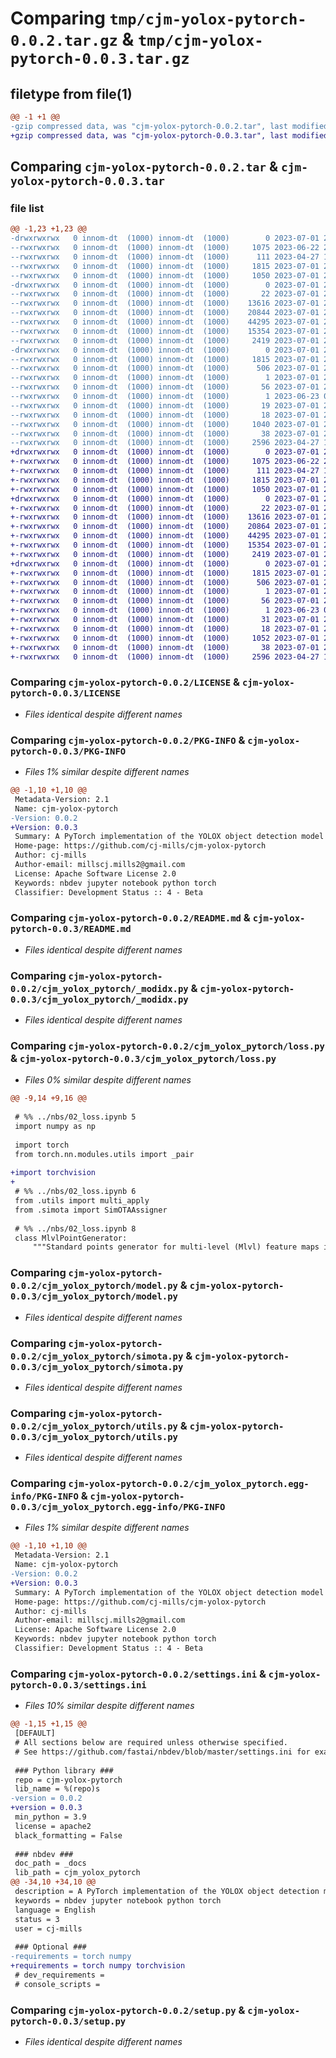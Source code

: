 # Comparing `tmp/cjm-yolox-pytorch-0.0.2.tar.gz` & `tmp/cjm-yolox-pytorch-0.0.3.tar.gz`

## filetype from file(1)

```diff
@@ -1 +1 @@
-gzip compressed data, was "cjm-yolox-pytorch-0.0.2.tar", last modified: Sat Jul  1 23:33:36 2023, max compression
+gzip compressed data, was "cjm-yolox-pytorch-0.0.3.tar", last modified: Sat Jul  1 23:37:09 2023, max compression
```

## Comparing `cjm-yolox-pytorch-0.0.2.tar` & `cjm-yolox-pytorch-0.0.3.tar`

### file list

```diff
@@ -1,23 +1,23 @@
-drwxrwxrwx   0 innom-dt  (1000) innom-dt  (1000)        0 2023-07-01 23:33:36.577867 cjm-yolox-pytorch-0.0.2/
--rwxrwxrwx   0 innom-dt  (1000) innom-dt  (1000)     1075 2023-06-22 23:01:16.000000 cjm-yolox-pytorch-0.0.2/LICENSE
--rwxrwxrwx   0 innom-dt  (1000) innom-dt  (1000)      111 2023-04-27 10:12:58.000000 cjm-yolox-pytorch-0.0.2/MANIFEST.in
--rwxrwxrwx   0 innom-dt  (1000) innom-dt  (1000)     1815 2023-07-01 23:33:36.577704 cjm-yolox-pytorch-0.0.2/PKG-INFO
--rwxrwxrwx   0 innom-dt  (1000) innom-dt  (1000)     1050 2023-07-01 23:25:02.000000 cjm-yolox-pytorch-0.0.2/README.md
-drwxrwxrwx   0 innom-dt  (1000) innom-dt  (1000)        0 2023-07-01 23:33:36.575177 cjm-yolox-pytorch-0.0.2/cjm_yolox_pytorch/
--rwxrwxrwx   0 innom-dt  (1000) innom-dt  (1000)       22 2023-07-01 23:33:00.000000 cjm-yolox-pytorch-0.0.2/cjm_yolox_pytorch/__init__.py
--rwxrwxrwx   0 innom-dt  (1000) innom-dt  (1000)    13616 2023-07-01 23:33:00.000000 cjm-yolox-pytorch-0.0.2/cjm_yolox_pytorch/_modidx.py
--rwxrwxrwx   0 innom-dt  (1000) innom-dt  (1000)    20844 2023-07-01 23:33:00.000000 cjm-yolox-pytorch-0.0.2/cjm_yolox_pytorch/loss.py
--rwxrwxrwx   0 innom-dt  (1000) innom-dt  (1000)    44295 2023-07-01 23:33:00.000000 cjm-yolox-pytorch-0.0.2/cjm_yolox_pytorch/model.py
--rwxrwxrwx   0 innom-dt  (1000) innom-dt  (1000)    15354 2023-07-01 23:33:00.000000 cjm-yolox-pytorch-0.0.2/cjm_yolox_pytorch/simota.py
--rwxrwxrwx   0 innom-dt  (1000) innom-dt  (1000)     2419 2023-07-01 23:33:00.000000 cjm-yolox-pytorch-0.0.2/cjm_yolox_pytorch/utils.py
-drwxrwxrwx   0 innom-dt  (1000) innom-dt  (1000)        0 2023-07-01 23:33:36.577298 cjm-yolox-pytorch-0.0.2/cjm_yolox_pytorch.egg-info/
--rwxrwxrwx   0 innom-dt  (1000) innom-dt  (1000)     1815 2023-07-01 23:33:36.000000 cjm-yolox-pytorch-0.0.2/cjm_yolox_pytorch.egg-info/PKG-INFO
--rwxrwxrwx   0 innom-dt  (1000) innom-dt  (1000)      506 2023-07-01 23:33:36.000000 cjm-yolox-pytorch-0.0.2/cjm_yolox_pytorch.egg-info/SOURCES.txt
--rwxrwxrwx   0 innom-dt  (1000) innom-dt  (1000)        1 2023-07-01 23:33:36.000000 cjm-yolox-pytorch-0.0.2/cjm_yolox_pytorch.egg-info/dependency_links.txt
--rwxrwxrwx   0 innom-dt  (1000) innom-dt  (1000)       56 2023-07-01 23:33:36.000000 cjm-yolox-pytorch-0.0.2/cjm_yolox_pytorch.egg-info/entry_points.txt
--rwxrwxrwx   0 innom-dt  (1000) innom-dt  (1000)        1 2023-06-23 01:14:13.000000 cjm-yolox-pytorch-0.0.2/cjm_yolox_pytorch.egg-info/not-zip-safe
--rwxrwxrwx   0 innom-dt  (1000) innom-dt  (1000)       19 2023-07-01 23:33:36.000000 cjm-yolox-pytorch-0.0.2/cjm_yolox_pytorch.egg-info/requires.txt
--rwxrwxrwx   0 innom-dt  (1000) innom-dt  (1000)       18 2023-07-01 23:33:36.000000 cjm-yolox-pytorch-0.0.2/cjm_yolox_pytorch.egg-info/top_level.txt
--rwxrwxrwx   0 innom-dt  (1000) innom-dt  (1000)     1040 2023-07-01 23:32:51.000000 cjm-yolox-pytorch-0.0.2/settings.ini
--rwxrwxrwx   0 innom-dt  (1000) innom-dt  (1000)       38 2023-07-01 23:33:36.577916 cjm-yolox-pytorch-0.0.2/setup.cfg
--rwxrwxrwx   0 innom-dt  (1000) innom-dt  (1000)     2596 2023-04-27 10:12:58.000000 cjm-yolox-pytorch-0.0.2/setup.py
+drwxrwxrwx   0 innom-dt  (1000) innom-dt  (1000)        0 2023-07-01 23:37:09.318257 cjm-yolox-pytorch-0.0.3/
+-rwxrwxrwx   0 innom-dt  (1000) innom-dt  (1000)     1075 2023-06-22 23:01:16.000000 cjm-yolox-pytorch-0.0.3/LICENSE
+-rwxrwxrwx   0 innom-dt  (1000) innom-dt  (1000)      111 2023-04-27 10:12:58.000000 cjm-yolox-pytorch-0.0.3/MANIFEST.in
+-rwxrwxrwx   0 innom-dt  (1000) innom-dt  (1000)     1815 2023-07-01 23:37:09.318083 cjm-yolox-pytorch-0.0.3/PKG-INFO
+-rwxrwxrwx   0 innom-dt  (1000) innom-dt  (1000)     1050 2023-07-01 23:25:02.000000 cjm-yolox-pytorch-0.0.3/README.md
+drwxrwxrwx   0 innom-dt  (1000) innom-dt  (1000)        0 2023-07-01 23:37:09.315261 cjm-yolox-pytorch-0.0.3/cjm_yolox_pytorch/
+-rwxrwxrwx   0 innom-dt  (1000) innom-dt  (1000)       22 2023-07-01 23:36:38.000000 cjm-yolox-pytorch-0.0.3/cjm_yolox_pytorch/__init__.py
+-rwxrwxrwx   0 innom-dt  (1000) innom-dt  (1000)    13616 2023-07-01 23:36:38.000000 cjm-yolox-pytorch-0.0.3/cjm_yolox_pytorch/_modidx.py
+-rwxrwxrwx   0 innom-dt  (1000) innom-dt  (1000)    20864 2023-07-01 23:36:38.000000 cjm-yolox-pytorch-0.0.3/cjm_yolox_pytorch/loss.py
+-rwxrwxrwx   0 innom-dt  (1000) innom-dt  (1000)    44295 2023-07-01 23:36:38.000000 cjm-yolox-pytorch-0.0.3/cjm_yolox_pytorch/model.py
+-rwxrwxrwx   0 innom-dt  (1000) innom-dt  (1000)    15354 2023-07-01 23:36:38.000000 cjm-yolox-pytorch-0.0.3/cjm_yolox_pytorch/simota.py
+-rwxrwxrwx   0 innom-dt  (1000) innom-dt  (1000)     2419 2023-07-01 23:36:38.000000 cjm-yolox-pytorch-0.0.3/cjm_yolox_pytorch/utils.py
+drwxrwxrwx   0 innom-dt  (1000) innom-dt  (1000)        0 2023-07-01 23:37:09.317752 cjm-yolox-pytorch-0.0.3/cjm_yolox_pytorch.egg-info/
+-rwxrwxrwx   0 innom-dt  (1000) innom-dt  (1000)     1815 2023-07-01 23:37:09.000000 cjm-yolox-pytorch-0.0.3/cjm_yolox_pytorch.egg-info/PKG-INFO
+-rwxrwxrwx   0 innom-dt  (1000) innom-dt  (1000)      506 2023-07-01 23:37:09.000000 cjm-yolox-pytorch-0.0.3/cjm_yolox_pytorch.egg-info/SOURCES.txt
+-rwxrwxrwx   0 innom-dt  (1000) innom-dt  (1000)        1 2023-07-01 23:37:09.000000 cjm-yolox-pytorch-0.0.3/cjm_yolox_pytorch.egg-info/dependency_links.txt
+-rwxrwxrwx   0 innom-dt  (1000) innom-dt  (1000)       56 2023-07-01 23:37:09.000000 cjm-yolox-pytorch-0.0.3/cjm_yolox_pytorch.egg-info/entry_points.txt
+-rwxrwxrwx   0 innom-dt  (1000) innom-dt  (1000)        1 2023-06-23 01:14:13.000000 cjm-yolox-pytorch-0.0.3/cjm_yolox_pytorch.egg-info/not-zip-safe
+-rwxrwxrwx   0 innom-dt  (1000) innom-dt  (1000)       31 2023-07-01 23:37:09.000000 cjm-yolox-pytorch-0.0.3/cjm_yolox_pytorch.egg-info/requires.txt
+-rwxrwxrwx   0 innom-dt  (1000) innom-dt  (1000)       18 2023-07-01 23:37:09.000000 cjm-yolox-pytorch-0.0.3/cjm_yolox_pytorch.egg-info/top_level.txt
+-rwxrwxrwx   0 innom-dt  (1000) innom-dt  (1000)     1052 2023-07-01 23:36:06.000000 cjm-yolox-pytorch-0.0.3/settings.ini
+-rwxrwxrwx   0 innom-dt  (1000) innom-dt  (1000)       38 2023-07-01 23:37:09.318307 cjm-yolox-pytorch-0.0.3/setup.cfg
+-rwxrwxrwx   0 innom-dt  (1000) innom-dt  (1000)     2596 2023-04-27 10:12:58.000000 cjm-yolox-pytorch-0.0.3/setup.py
```

### Comparing `cjm-yolox-pytorch-0.0.2/LICENSE` & `cjm-yolox-pytorch-0.0.3/LICENSE`

 * *Files identical despite different names*

### Comparing `cjm-yolox-pytorch-0.0.2/PKG-INFO` & `cjm-yolox-pytorch-0.0.3/PKG-INFO`

 * *Files 1% similar despite different names*

```diff
@@ -1,10 +1,10 @@
 Metadata-Version: 2.1
 Name: cjm-yolox-pytorch
-Version: 0.0.2
+Version: 0.0.3
 Summary: A PyTorch implementation of the YOLOX object detection model based on the mmdetection implementation.
 Home-page: https://github.com/cj-mills/cjm-yolox-pytorch
 Author: cj-mills
 Author-email: millscj.mills2@gmail.com
 License: Apache Software License 2.0
 Keywords: nbdev jupyter notebook python torch
 Classifier: Development Status :: 4 - Beta
```

### Comparing `cjm-yolox-pytorch-0.0.2/README.md` & `cjm-yolox-pytorch-0.0.3/README.md`

 * *Files identical despite different names*

### Comparing `cjm-yolox-pytorch-0.0.2/cjm_yolox_pytorch/_modidx.py` & `cjm-yolox-pytorch-0.0.3/cjm_yolox_pytorch/_modidx.py`

 * *Files identical despite different names*

### Comparing `cjm-yolox-pytorch-0.0.2/cjm_yolox_pytorch/loss.py` & `cjm-yolox-pytorch-0.0.3/cjm_yolox_pytorch/loss.py`

 * *Files 0% similar despite different names*

```diff
@@ -9,14 +9,16 @@
 
 # %% ../nbs/02_loss.ipynb 5
 import numpy as np
 
 import torch
 from torch.nn.modules.utils import _pair
 
+import torchvision
+
 # %% ../nbs/02_loss.ipynb 6
 from .utils import multi_apply
 from .simota import SimOTAAssigner
 
 # %% ../nbs/02_loss.ipynb 8
 class MlvlPointGenerator:
     """Standard points generator for multi-level (Mlvl) feature maps in 2D points-based detectors.
```

### Comparing `cjm-yolox-pytorch-0.0.2/cjm_yolox_pytorch/model.py` & `cjm-yolox-pytorch-0.0.3/cjm_yolox_pytorch/model.py`

 * *Files identical despite different names*

### Comparing `cjm-yolox-pytorch-0.0.2/cjm_yolox_pytorch/simota.py` & `cjm-yolox-pytorch-0.0.3/cjm_yolox_pytorch/simota.py`

 * *Files identical despite different names*

### Comparing `cjm-yolox-pytorch-0.0.2/cjm_yolox_pytorch/utils.py` & `cjm-yolox-pytorch-0.0.3/cjm_yolox_pytorch/utils.py`

 * *Files identical despite different names*

### Comparing `cjm-yolox-pytorch-0.0.2/cjm_yolox_pytorch.egg-info/PKG-INFO` & `cjm-yolox-pytorch-0.0.3/cjm_yolox_pytorch.egg-info/PKG-INFO`

 * *Files 1% similar despite different names*

```diff
@@ -1,10 +1,10 @@
 Metadata-Version: 2.1
 Name: cjm-yolox-pytorch
-Version: 0.0.2
+Version: 0.0.3
 Summary: A PyTorch implementation of the YOLOX object detection model based on the mmdetection implementation.
 Home-page: https://github.com/cj-mills/cjm-yolox-pytorch
 Author: cj-mills
 Author-email: millscj.mills2@gmail.com
 License: Apache Software License 2.0
 Keywords: nbdev jupyter notebook python torch
 Classifier: Development Status :: 4 - Beta
```

### Comparing `cjm-yolox-pytorch-0.0.2/settings.ini` & `cjm-yolox-pytorch-0.0.3/settings.ini`

 * *Files 10% similar despite different names*

```diff
@@ -1,15 +1,15 @@
 [DEFAULT]
 # All sections below are required unless otherwise specified.
 # See https://github.com/fastai/nbdev/blob/master/settings.ini for examples.
 
 ### Python library ###
 repo = cjm-yolox-pytorch
 lib_name = %(repo)s
-version = 0.0.2
+version = 0.0.3
 min_python = 3.9
 license = apache2
 black_formatting = False
 
 ### nbdev ###
 doc_path = _docs
 lib_path = cjm_yolox_pytorch
@@ -34,10 +34,10 @@
 description = A PyTorch implementation of the YOLOX object detection model based on the mmdetection implementation.
 keywords = nbdev jupyter notebook python torch
 language = English
 status = 3
 user = cj-mills
 
 ### Optional ###
-requirements = torch numpy
+requirements = torch numpy torchvision
 # dev_requirements = 
 # console_scripts =
```

### Comparing `cjm-yolox-pytorch-0.0.2/setup.py` & `cjm-yolox-pytorch-0.0.3/setup.py`

 * *Files identical despite different names*

